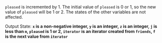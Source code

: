 `pleased` is incremented by 1. The initial value of `pleased` is 0 or 1, so the new value of `pleased` will be 1 or 2. The states of the other variables are not affected.

Output State: **`x` is a non-negative integer, `y` is an integer, `z` is an integer, `j` is less than `m`, `pleased` is 1 or 2, `iterator` is an iterator created from `friends`, `f` is the next value from `iterator`**